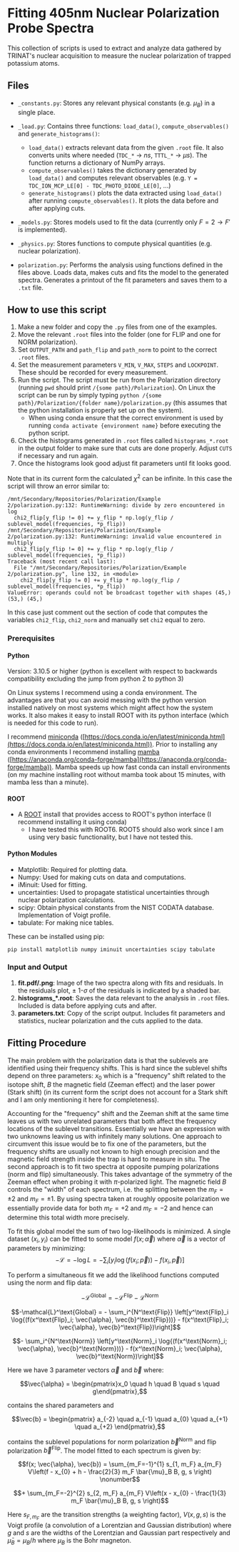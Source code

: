 # Fitting 405nm Nuclear Polarization Probe Spectra
This collection of scripts is used to extract and analyze data gathered by TRINAT's nuclear acquisition to measure the nuclear polarization of trapped potassium atoms.

## Files
* `_constants.py`: Stores any relevant physical constants (e.g. $\mu_B$) in a single place.
* `_load.py`: Contains three functions: `load_data()`, `compute_observables()` and `generate_histograms()`:
    * `load_data()` extracts relevant data from the given `.root` file. It also converts units where needed (`TDC_*` $\rightarrow$ $ns$, `TTTL_*` $\rightarrow$ $\mu s$). The function returns a dictionary of NumPy arrays.
    * `compute_observables()` takes the dictionary generated by `load_data()` and computes relevant observables (e.g. `Y = TDC_ION_MCP_LE[0] - TDC_PHOTO_DIODE_LE[0]`, ...)
    * `generate_histograms()` plots the data extracted using `load_data()` after running `compute_observables()`. It plots the data before and after applying cuts.
* `_models.py`: Stores models used to fit the data (currently only $F=2 \rightarrow F'$ is implemented).
* `_physics.py`: Stores functions to compute physical quantities (e.g. nuclear polarization).

* `polarization.py`: Performs the analysis using functions defined in the files above. 
Loads data, makes cuts and fits the model to the generated spectra.
Generates a printout of the fit parameters and saves them to a `.txt` file.

## How to use this script
1. Make a new folder and copy the `.py` files from one of the examples.
1. Move the relevant `.root` files into the folder (one for FLIP and one for NORM polarization).
1. Set `OUTPUT_PATH` and `path_flip` and `path_norm` to point to the correct `.root` files.
1. Set the measurement parameters `V_MIN`, `V_MAX`, `STEPS` and `LOCKPOINT`. These should be recorded for every measurement.
1. Run the script. The script must be run from the Polarization directory (running `pwd` should print `/{some path}/Polarization`). On Linux the script can be run by simply typing `python /{some path}/Polarization/{folder name}/polarization.py` (this assumes that the python installation is properly set up on the system).
    * When using conda ensure that the correct environment is used by running `conda activate {environment name}` before executing the python script.
1. Check the histograms generated in `.root` files called `histograms_*.root` in the output folder to make sure that cuts are done properly.
Adjust `CUTS` if necessary and run again.
1. Once the histograms look good adjust fit parameters until fit looks good.

Note that in its current form the calculated $\chi^2$ can be infinite. In this case the script will throw an error similar to:
```
/mnt/Secondary/Repositories/Polarization/Example 2/polarization.py:132: RuntimeWarning: divide by zero encountered in log
  chi2_flip[y_flip != 0] += y_flip * np.log(y_flip / sublevel_model(frequencies, *p_flip))
/mnt/Secondary/Repositories/Polarization/Example 2/polarization.py:132: RuntimeWarning: invalid value encountered in multiply
  chi2_flip[y_flip != 0] += y_flip * np.log(y_flip / sublevel_model(frequencies, *p_flip))
Traceback (most recent call last):
  File "/mnt/Secondary/Repositories/Polarization/Example 2/polarization.py", line 132, in <module>
    chi2_flip[y_flip != 0] += y_flip * np.log(y_flip / sublevel_model(frequencies, *p_flip))
ValueError: operands could not be broadcast together with shapes (45,) (53,) (45,) 
```
In this case just comment out the section of code that computes the variables `chi2_flip`, `chi2_norm` and manually set `chi2` equal to zero.

### Prerequisites
#### Python
Version: 3.10.5 or higher (python is excellent with respect to backwards compatibility excluding the jump from python 2 to python 3)

On Linux systems I recommend using a conda environment. The advantages are that you can avoid messing with the python version installed natively on most systems which might affect how the system works. It also makes it easy to install ROOT with its python interface (which is needed for this code to run).

I recommend [miniconda](https://docs.conda.io/en/latest/miniconda.html) ([https://docs.conda.io/en/latest/miniconda.html](https://docs.conda.io/en/latest/miniconda.html)).
Prior to installing any conda environments I recommend installing [mamba](https://anaconda.org/conda-forge/mamba) ([https://anaconda.org/conda-forge/mamba](https://anaconda.org/conda-forge/mamba)). Mamba speeds up how fast conda can install environments (on my machine installing root without mamba took about 15 minutes, with mamba less than a minute).

#### ROOT
* A [ROOT](https://root.cern/install/) install that provides access to ROOT's python interface (I recommend installing it using conda)
    * I have tested this with ROOT6. ROOT5 should also work since I am using very basic functionality, but I have not tested this.

#### Python Modules
* Matplotlib: Required for plotting data.
* Numpy: Used for making cuts on data and computations.
* iMinuit: Used for fitting.
* uncertainties: Used to propagate statistical uncertainties through nuclear polarization calculations.
* scipy: Obtain physical constants from the NIST CODATA database. Implementation of Voigt profile.
* tabulate: For making nice tables.

These can be installed using pip:

`pip install matplotlib numpy iminuit uncertainties scipy tabulate`

### Input and Output
1. **fit.pdf/.png**: Image of the two spectra along with fits and residuals. In the residuals plot, $\pm$ 1-$\sigma$ of the residuals is indicated by a shaded bar.
2. **histograms_*.root**: Saves the data relevant to the analysis in `.root` files. Included is data before applying cuts and after.
3. **parameters.txt**: Copy of the script output. Includes fit parameters and statistics, nuclear polarization and the cuts applied to the data.

## Fitting Procedure
The main problem with the polarization data is that the sublevels are identified using their frequency shifts.
This is hard since the sublevel shifts depend on three parameters: $x_0$ which is a "frequency" shift related to the isotope shift, $B$ the magnetic field (Zeeman effect) and the laser power (Stark shift) (in its current form the script does not account for a Stark shift and I am only mentioning it here for completeness).

Accounting for the "frequency" shift and the Zeeman shift at the same time leaves us with two unrelated parameters that both affect the frequency locations of the sublevel transitions.
Essentially we have an expression with two unknowns leaving us with infinitely many solutions.
One approach to circumvent this issue would be to fix one of the parameters, but the frequency shifts are usually not known to high enough precision and the magnetic field strength inside the trap is hard to measure in situ.
The second approach is to fit two spectra at opposite pumping polarizations (norm and flip) simultaneously.
This takes advantage of the symmetry of the Zeeman effect when probing it with $\pi$-polarized light.
The magnetic field $B$ controls the "width" of each spectrum, i.e. the splitting between the $m_F = \pm 2$ and $m_F = \pm 1$.
By using spectra taken at roughly opposite polarization we essentially provide data for both $m_F = +2$ and $m_F = -2$ and hence can determine this total width more precisely.

To fit this global model the sum of two log-likelihoods is minimized.
A single dataset $(x_i, y_i)$ can be fitted to some model $f(x; \vec{\alpha})$ where $\vec{\alpha}$ is a vector of parameters by minimizing:
$$-\mathcal{L} = - \log{L} = - \sum_i \left[y_i \log{(f(x_i; \vec{p}))} - f(x_i, \vec{p})\right]$$

To perform a simultaneous fit we add the likelihood functions computed using the norm and flip data:
```math
- \mathcal{L}^\text{Global} = - \mathcal{L}^\text{Flip} - \mathcal{L}^\text{Norm}
```
```math
-\mathcal{L}^\text{Global} = - \sum_i^{N^\text{Flip}} \left[y^\text{Flip}_i \log{(f(x^\text{Flip}_i; \vec{\alpha}, \vec{b}^\text{Flip}))} - f(x^\text{Flip}_i; \vec{\alpha}, \vec{b}^\text{Flip})\right]
```
```math
- \sum_i^{N^\text{Norm}} \left[y^\text{Norm}_i \log{(f(x^\text{Norm}_i; \vec{\alpha}, \vec{b}^\text{Norm}))} - f(x^\text{Norm}_i; \vec{\alpha}, \vec{b}^\text{Norm})\right]
```
Here we have 3 parameter vectors $\vec{\alpha}$ and $\vec{b}$ where:
```math
\vec{\alpha} = \begin{pmatrix}x_0 \quad h \quad B \quad s \quad g\end{pmatrix},
```
contains the shared parameters and
```math
\vec{b} = \begin{pmatrix}
    a_{-2} \quad a_{-1} \quad a_{0} \quad a_{+1} \quad a_{+2}
\end{pmatrix},
```
contains the sublevel populations for norm polarization $\vec{b}^\text{Norm}$ and flip polarization $\vec{b}^\text{Flip}$.
The model fitted to each spectrum is given by:
```math
f(x; \vec{\alpha}, \vec{b}) = \sum_{m_F=-1}^{1} s_{1, m_F} a_{m_F} V\left(f - x_{0} + h - \frac{2}{3} m_F \bar{\mu}_B B, g, s \right) \nonumber
```
```math
+ \sum_{m_F=-2}^{2} s_{2, m_F} a_{m_F} V\left(x - x_{0} - \frac{1}{3} m_F \bar{\mu}_B B, g, s \right)
```
Here $s_{F, m_F}$ are the transition strengths (a weighting factor), $V(x, g, s)$ is the Voigt profile (a convolution of a Lorentzian and Gaussian distribution) where $g$ and $s$ are the widths of the Lorentzian and Gaussian part respectively and $\bar{\mu}_B = \mu_B / h$ where $\mu_B$ is the Bohr magneton.
